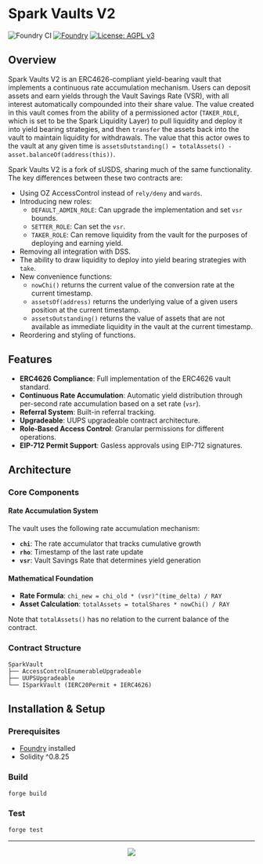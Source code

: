 # Spark Vaults V2

![Foundry CI](https://github.com/sparkdotfi/spark-vaults-v2/actions/workflows/merge.yml/badge.svg)
[![Foundry][foundry-badge]][foundry]
[![License: AGPL v3](https://img.shields.io/badge/License-AGPL%20v3-blue.svg)](https://github.com/sparkdotfi/spark-vaults-v2/blob/master/LICENSE)

[foundry]: https://getfoundry.sh/
[foundry-badge]: https://img.shields.io/badge/Built%20with-Foundry-FFDB1C.svg

## Overview

Spark Vaults V2 is an ERC4626-compliant yield-bearing vault that implements a continuous rate accumulation mechanism. Users can deposit assets and earn yields through the Vault Savings Rate (VSR), with all interest automatically compounded into their share value. The value created in this vault comes from the ability of a permissioned actor (`TAKER_ROLE`, which is set to be the Spark Liquidity Layer) to pull liquidity and deploy it into yield bearing strategies, and then `transfer` the assets back into the vault to maintain liquidity for withdrawals. The value that this actor owes to the vault at any given time is `assetsOutstanding() = totalAssets() - asset.balanceOf(address(this))`.

Spark Vaults V2 is a fork of sUSDS, sharing much of the same functionality. The key differences between these two contracts are:
- Using OZ AccessControl instead of `rely/deny` and `wards`.
- Introducing new roles:
  - `DEFAULT_ADMIN_ROLE`: Can upgrade the implementation and set `vsr` bounds.
  - `SETTER_ROLE`: Can set the `vsr`.
  - `TAKER_ROLE`: Can remove liquidity from the vault for the purposes of deploying and earning yield.
- Removing all integration with DSS.
- The ability to draw liquidity to deploy into yield bearing strategies with `take`.
- New convenience functions:
  - `nowChi()` returns the current value of the conversion rate at the current timestamp.
  - `assetsOf(address)` returns the underlying value of a given users position at the current timestamp.
  - `assetsOutstanding()` returns the value of assets that are not available as immediate liquidity in the vault at the current timestamp.
- Reordering and styling of functions.

## Features

- **ERC4626 Compliance**: Full implementation of the ERC4626 vault standard.
- **Continuous Rate Accumulation**: Automatic yield distribution through per-second rate accumulation based on a set rate (`vsr`).
- **Referral System**: Built-in referral tracking.
- **Upgradeable**: UUPS upgradeable contract architecture.
- **Role-Based Access Control**: Granular permissions for different operations.
- **EIP-712 Permit Support**: Gasless approvals using EIP-712 signatures.

## Architecture

### Core Components

#### Rate Accumulation System

The vault uses the following rate accumulation mechanism:

- **`chi`**: The rate accumulator that tracks cumulative growth
- **`rho`**: Timestamp of the last rate update
- **`vsr`**: Vault Savings Rate that determines yield generation

#### Mathematical Foundation

- **Rate Formula**: `chi_new = chi_old * (vsr)^(time_delta) / RAY`
- **Asset Calculation**: `totalAssets = totalShares * nowChi() / RAY`

Note that `totalAssets()` has no relation to the current balance of the contract.

### Contract Structure

```
SparkVault
├── AccessControlEnumerableUpgradeable
├── UUPSUpgradeable
└── ISparkVault (IERC20Permit + IERC4626)
```

## Installation & Setup

### Prerequisites

- [Foundry](https://getfoundry.sh/) installed
- Solidity ^0.8.25

### Build

```bash
forge build
```

### Test

```bash
forge test
```

---

<p align="center">
  <img src="https://github.com/user-attachments/assets/799b4fb1-d858-4847-b5f0-4c13741d531a" />
</p>